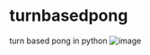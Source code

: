 # turnbasedpong
turn based pong in python
![image](https://github.com/Alex-Unnippillil/turnbasedpong/assets/24538548/7047669d-3d6e-4157-8f5e-95f75929a71f)
